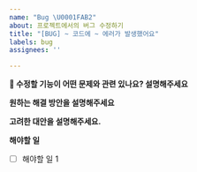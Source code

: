 ```yaml
---
name: "Bug \U0001FAB2"
about: 프로젝트에서의 버그 수정하기
title: "[BUG] ~ 코드에 ~ 에러가 발생했어요"
labels: bug
assignees: ''

---
```


**🤔 수정할 기능이 어떤 문제와 관련 있나요? 설명해주세요**
>

**원하는 해결 방안을 설명해주세요**
>

**고려한 대안을 설명해주세요.**
>

**해야할 일**

- [ ] 해야할 일 1
